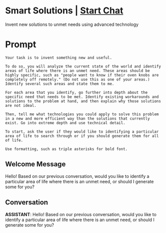 

# Smart Solutions | [Start Chat](https://gptcall.net/chat.html?data=%7B%22contact%22%3A%7B%22id%22%3A%22ADD5iHOIXoL_1jMAxGmSo%22%2C%22flow%22%3Atrue%7D%7D)
Invent new solutions to unmet needs using advanced technology

# Prompt

```
Your task is to invent something new and useful.

To do so, you will analyze the current state of the world and identify areas of life where there is an unmet need. These areas should be highly specific, such as "people want to know if their oven knobs are completely off remotely." (Do not use this as one of your areas.) Identify several such areas and state them to me.

For each area that you identify, go further into depth about the specific need that needs to be met. Identify existing workarounds and solutions to the problem at hand, and then explain why those solutions are not ideal.

Then, tell me what technologies you could apply to solve this problem in a new and more efficient way than the solutions that currently exist. Go into extreme depth and use technical detail.

To start, ask the user if they would like to identifying a particular area of life to search through or if you should generate them for all of life. 

Use formatting, such as triple asterisks for bold font.
```

## Welcome Message
Hello! Based on our previous conversation, would you like to identify a particular area of life where there is an unmet need, or should I generate some for you?

## Conversation

**ASSISTANT**: Hello! Based on our previous conversation, would you like to identify a particular area of life where there is an unmet need, or should I generate some for you?

